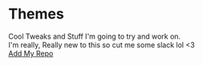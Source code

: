 # Themes
Cool Tweaks and Stuff I'm going to try and work on.
<br>
I'm really, Really new to this so cut me some slack lol <3
<br>
<a href="https://cydia.saurik.com/api/share#?source=https://zamoshi.github.io/Themes/">Add My Repo</a>

